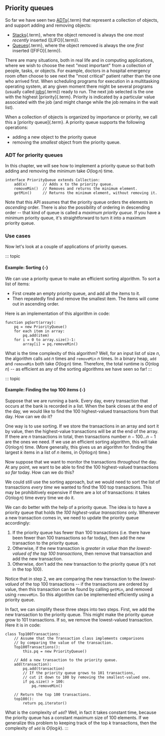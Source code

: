 
## Priority queues

So far we have seen two [ADTs](#adt){.term} that
represent a collection of objects, and support adding and removing
objects:

-   [Stacks](#stack){.term}, where the object
    removed is always the one *most recently* inserted
    ([LIFO]{.term}).
-   [Queues](#queue){.term}, where the object
    removed is always the one *first* inserted ([FIFO]{.term}).

There are many situations, both in real life and in computing
applications, where we wish to choose the next "most important" from a
collection of people, tasks, or objects. For example, doctors in a
hospital emergency room often choose to see next the "most critical"
patient rather than the one who arrived first. When scheduling programs
for execution in a multitasking operating system, at any given moment
there might be several programs (usually called
[jobs](#job){.term}) ready to run. The next job
selected is the one with the highest [priority]{.term}. Priority is indicated by a particular value associated
with the job (and might change while the job remains in the wait list).

When a collection of objects is organized by importance or priority, we
call this a [priority queue]{.term}. A priority
queue supports the following operations:

-   adding a new object to the priority queue
-   removing the *smallest* object from the priority queue.

### ADT for priority queues

In this chapter, we will see how to implement a priority queue so that
both adding and removing the minimum take $O(\log n)$ time.

    interface PriorityQueue extends Collection:
        add(x)       // Adds x to the priority queue.
        removeMin()  // Removes and returns the minimum element.
        getMin()     // Returns the minimum element, without removing it.

Note that this API assumes that the priority queue orders the elements
in *ascending* order. There is also the possibility of ordering in
descending order -- that kind of queue is called a *maximum priority
queue*. If you have a minimum priority queue, it's straightforward to
turn it into a maximum priority queue.

### Use cases

Now let's look at a couple of applications of priority queues.

::: topic
#### Example: Sorting {-}

We can use a priority queue to make an efficient sorting algorithm. To
sort a list of items:

-   First create an empty priority queue, and add all the items to it.
-   Then repeatedly find and remove the smallest item. The items will
    come out in ascending order.

Here is an implementation of this algorithm in code:

    function pqSort(array):
        pq = new PriorityQueue()
        for each item in array:
            pq.add(item)
        for i = 0 to array.size()-1:
            array[i] = pq.removeMin()

What is the time complexity of this algorithm? Well, for an input list
of size $n$, the algorithm calls `add` $n$ times and `removeMin` $n$
times. In a binary heap, `add` and `removeMin` both take $O(\log n)$
time. Therefore, the total runtime is $O(n \log n)$ -- as efficient as
any of the sorting algorithms we have seen so far!
:::


::: topic
#### Example: Finding the top 100 items {-}

Suppose that we are running a bank. Every day, every transaction that
occurs at the bank is recorded in a list. When the bank closes at the
end of the day, we would like to find the 100 highest-valued
transactions from that day. How can we do it?

One way is to use sorting. If we store the transactions in an array and
sort it by value, then the highest-value transactions will be at the end
of the array. If there are *n* transactions in total, then transactions
number $n-100\ldots n-1$ are the ones we need. If we use an efficient
sorting algorithm, this will take $O(n \log n)$ time. (More generally,
this gives us an algorithm for finding the largest $k$ items in a list
of $n$ items, in $O(n \log n)$ time.)

Now suppose that we want to monitor the transactions *throughout* the
day. At any point, we want to be able to find the 100 highest-valued
transactions *so far* today. How can we do this?

We could still use the sorting approach, but we would need to sort the
list of transactions *every time* we wanted to find the 100 top
transactions. This may be prohibitively expensive if there are a lot of
transactions: it takes $O(n \log n)$ time every time we do it.

We can do better with the help of a priority queue. The idea is to have
a priority queue that holds the *100 highest-value transactions* only.
Whenever a new transaction comes in, we need to update the priority
queue accordingly:

1.  If the priority queue has fewer than 100 transactions (i.e. there
    have been fewer than 100 transactions so far today), then add the
    new transaction to the priority queue.
2.  Otherwise, if the new transaction is *greater in value than the
    lowest-valued of the top 100 transactions*, then remove that
    transaction and add the new transaction.
3.  Otherwise, don't add the new transaction to the priority queue
    (it's not in the top 100).

Notice that in step 2, we are comparing the new transaction to the
*lowest-valued* of the top 100 transactions -- if the transactions are
ordered by value, then this transaction can be found by calling
`getMin`, and removed using `removeMin`. So this algorithm can be
implemented efficiently using a priority queue.

In fact, we can simplify these three steps into two steps. First, we add
the new transaction to the priority queue. This might make the priority
queue grow to 101 transactions. If so, we remove the lowest-valued
transaction. Here it is in code:

    class Top100Transactions:
        // Assume that the Transaction class implements comparisons
        // by comparing the value of the transaction.
        Top100Transactions():
            this.pq = new PriorityQueue()

        // Add a new transaction to the priority queue.
        add(transaction):
            pq.add(transaction)
            // If the priority queue grows to 101 transactions,
            // cut it down to 100 by removing the smallest-valued one.
            if pq.size() > 100:
                pq.removeMin()

        // Return the top 100 transactions.
        top100():
            return pq.iterator()


What is the complexity of `add`? Well, in fact it takes constant time,
because the priority queue has a constant maximum size of 100 elements.
If we generalize this problem to keeping track of the top $k$
transactions, then the complexity of `add` is $O(\log k)$.
:::
